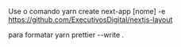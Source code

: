 Use o comando yarn create next-app [nome] -e https://github.com/ExecutivosDigital/nextjs-layout

para formatar yarn prettier --write .
